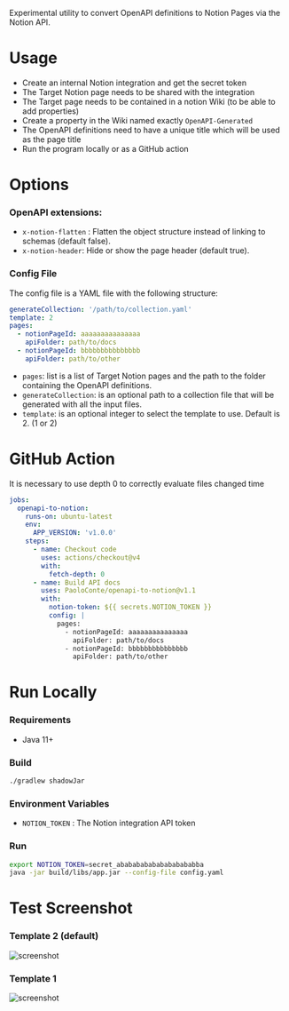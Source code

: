 Experimental utility to convert OpenAPI definitions to Notion Pages via the Notion API.

# Usage
- Create an internal Notion integration and get the secret token
- The Target Notion page needs to be shared with the integration
- The Target page needs to be contained in a notion Wiki (to be able to add properties)
- Create a property in the Wiki named exactly `OpenAPI-Generated`
- The OpenAPI definitions need to have a unique title which will be used as the page title
- Run the program locally or as a GitHub action

# Options
### OpenAPI extensions:
- `x-notion-flatten` : Flatten the object structure instead of linking to schemas (default false).
- `x-notion-header`: Hide or show the page header (default true).
### Config File
The config file is a YAML file with the following structure:
```yaml
generateCollection: '/path/to/collection.yaml'
template: 2
pages:
  - notionPageId: aaaaaaaaaaaaaaa
    apiFolder: path/to/docs
  - notionPageId: bbbbbbbbbbbbbbb
    apiFolder: path/to/other
```
- `pages`: list is a list of Target Notion pages and the path to the folder containing the OpenAPI definitions.
- `generateCollection`: is an optional path to a collection file that will be generated with all the input files.
- `template`: is an optional integer to select the template to use. Default is 2. (1 or 2)

# GitHub Action
It is necessary to use depth 0 to correctly evaluate files changed time
```yaml
jobs:
  openapi-to-notion:
    runs-on: ubuntu-latest
    env:
      APP_VERSION: 'v1.0.0'
    steps:
      - name: Checkout code
        uses: actions/checkout@v4
        with:
          fetch-depth: 0
      - name: Build API docs
        uses: PaoloConte/openapi-to-notion@v1.1
        with:
          notion-token: ${{ secrets.NOTION_TOKEN }}
          config: |            
            pages:
              - notionPageId: aaaaaaaaaaaaaaa
                apiFolder: path/to/docs
              - notionPageId: bbbbbbbbbbbbbbb
                apiFolder: path/to/other  

```
# Run Locally

### Requirements
- Java 11+

### Build
```bash
./gradlew shadowJar
```

### Environment Variables
- `NOTION_TOKEN` : The Notion integration API token

### Run
```bash
export NOTION_TOKEN=secret_ababababababababababba
java -jar build/libs/app.jar --config-file config.yaml 
```

# Test Screenshot
### Template 2 (default)
![screenshot](screenshot2.png)
### Template 1
![screenshot](screenshot.png)